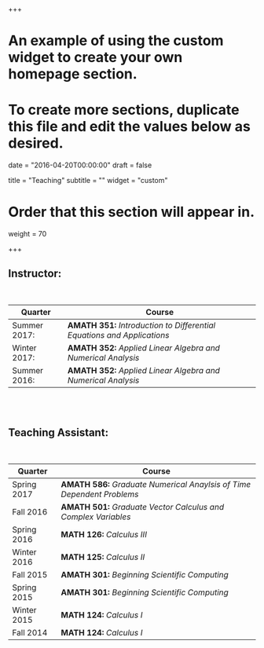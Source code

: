 +++
# An example of using the custom widget to create your own homepage section.
# To create more sections, duplicate this file and edit the values below as desired.

date = "2016-04-20T00:00:00"
draft = false

title = "Teaching"
subtitle = ""
widget = "custom"

# Order that this section will appear in.
weight = 70

+++
## Instructor:
<br>

Quarter      |  Course
----------   | -------------
Summer 2017: |	**AMATH 351:** *Introduction to Differential Equations and Applications*
Winter 2017: |	**AMATH 352:** *Applied Linear Algebra and Numerical Analysis*
Summer 2016: |	**AMATH 352:** *Applied Linear Algebra and Numerical Analysis*

<br><br>
## Teaching Assistant:
<br>

Quarter			|	Course
-------------   | -------------
Spring 2017		| 	**AMATH 586:** *Graduate Numerical Anaylsis of Time Dependent Problems*
Fall   2016		| 	**AMATH 501:** *Graduate Vector Calculus and Complex Variables*
Spring 2016		| 	**MATH 126:** *Calculus III*
Winter 2016		| 	**MATH 125:** *Calculus II*
Fall   2015		| 	**AMATH 301:** *Beginning Scientific Computing*
Spring 2015		| 	**AMATH 301:** *Beginning Scientific Computing*
Winter 2015		| 	**MATH 124:** *Calculus I*
Fall   2014		| 	**MATH 124:** *Calculus I*
